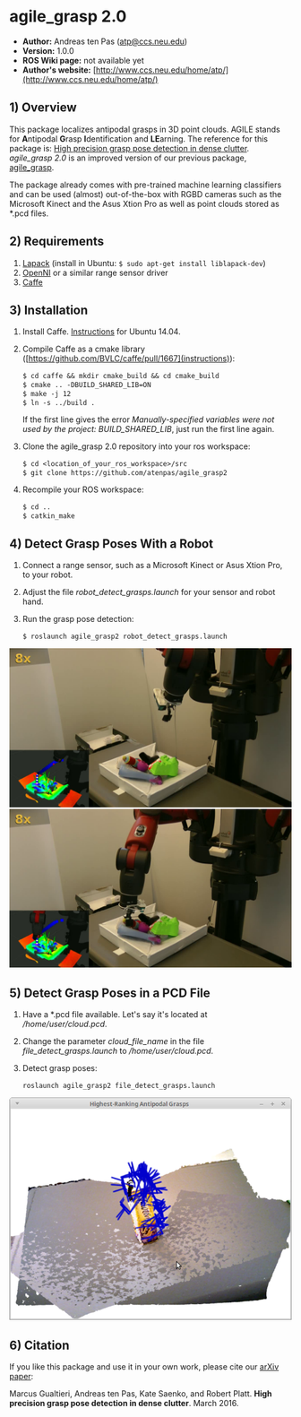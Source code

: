 # agile_grasp 2.0

* **Author:** Andreas ten Pas (atp@ccs.neu.edu)
* **Version:** 1.0.0
* **ROS Wiki page:** not available yet
* **Author's website:** [http://www.ccs.neu.edu/home/atp/](http://www.ccs.neu.edu/home/atp/)


## 1) Overview

This package localizes antipodal grasps in 3D point clouds. AGILE stands for **A**ntipodal **G**rasp **I**dentification and 
**LE**arning. The reference for this package is: 
[High precision grasp pose detection in dense clutter](http://arxiv.org/abs/1603.01564). *agile_grasp 2.0* is an improved 
version of our previous package, [agile_grasp](http://wiki.ros.org/agile_grasp).

The package already comes with pre-trained machine learning classifiers and can be used (almost) out-of-the-box with 
RGBD cameras such as the Microsoft Kinect and the Asus Xtion Pro as well as point clouds stored as *.pcd files.


## 2) Requirements

1. [Lapack](http://www.netlib.org/lapack/) (install in Ubuntu: `$ sudo apt-get install liblapack-dev`) 
2. [OpenNI](http://wiki.ros.org/openni_launch) or a similar range sensor driver
3. [Caffe](http://caffe.berkeleyvision.org/) 


## 3) Installation

1. Install Caffe. [Instructions](https://github.com/BVLC/caffe/wiki/Install-Caffe-on-EC2-from-scratch-%28Ubuntu,-CUDA-7,-cuDNN%29) for Ubuntu 14.04. 
2. Compile Caffe as a cmake library ([https://github.com/BVLC/caffe/pull/1667](instructions)):

   ```
   $ cd caffe && mkdir cmake_build && cd cmake_build
   $ cmake .. -DBUILD_SHARED_LIB=ON
   $ make -j 12
   $ ln -s ../build .
   ```
   
   If the first line gives the error *Manually-specified variables were not used by the project: BUILD_SHARED_LIB*, 
   just run the first line again.
3. Clone the agile_grasp 2.0 repository into your ros workspace: 

   ```
   $ cd <location_of_your_ros_workspace>/src
   $ git clone https://github.com/atenpas/agile_grasp2
   ```
4. Recompile your ROS workspace: 

   ```
   $ cd ..
   $ catkin_make
   ```


## 4) Detect Grasp Poses With a Robot

1. Connect a range sensor, such as a Microsoft Kinect or Asus Xtion Pro, to your robot.
2. Adjust the file *robot_detect_grasps.launch* for your sensor and robot hand.
3. Run the grasp pose detection: 
   
   ```
   $ roslaunch agile_grasp2 robot_detect_grasps.launch
   ```

![Image Alt](readme/robot1.png)
![Image Alt](readme/robot2.png)


## 5) Detect Grasp Poses in a PCD File

1. Have a *.pcd file available. Let's say it's located at */home/user/cloud.pcd*. 
2. Change the parameter *cloud_file_name* in the file *file_detect_grasps.launch* to */home/user/cloud.pcd*.
3. Detect grasp poses: 
  
   ```
   roslaunch agile_grasp2 file_detect_grasps.launch
   ```
![Image Alt](readme/file1.png)


## 6) Citation

If you like this package and use it in your own work, please cite our [arXiv paper](http://arxiv.org/abs/1603.01564):

Marcus Gualtieri, Andreas ten Pas, Kate Saenko, and Robert Platt. **High precision grasp pose detection in dense 
clutter**. March 2016.  
